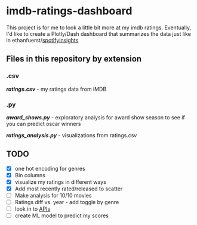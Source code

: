 # imdb-ratings-dashboard

This project is for me to look a little bit more at my imdb ratings. Eventually, I'd like to create a Plotly/Dash dashboard that summarizes the data just like in ethanfuerst/[spotifyinsights](https://github.com/ethanfuerst/spotifyinsights)

## Files in this repository by extension

### .csv

__*ratings.csv*__ - my ratings data from iMDB

### .py

__*award_shows.py*__ - exploratory analysis for award show season to see if you can predict oscar winners

__*ratings_analysis.py*__ - visualizations from ratings.csv

## TODO

- [x] one hot encoding for genres
- [x] Bin columns
- [x] visualize my ratings in different ways
- [x] Add most recently rated/released to scatter
- [ ] Make analysis for 10/10 movies
- [ ] Ratings diff vs. year - add toggle by genre
- [ ] look in to [APIs](http://www.omdbapi.com/)
- [ ] create ML model to predict my scores
